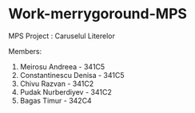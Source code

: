 # Work-merrygoround-MPS

MPS Project : Caruselul Literelor

Members:

1. Meirosu Andreea - 341C5 
2. Constantinescu Denisa - 341C5 
2. Chivu Razvan - 341C2
3. Pudak Nurberdiyev - 341C2
4. Bagas Timur - 342C4
